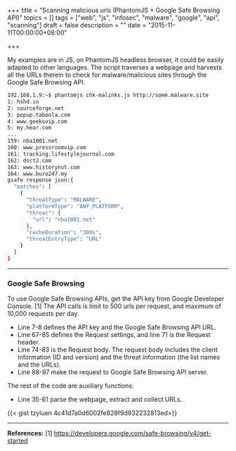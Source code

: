 +++
title = "Scanning malicious urls (PhantomJS + Google Safe Browsing API)"
topics = []
tags = ["web", "js", "infosec", "malware", "google", "api", "scanning"]
draft = false
description = ""
date = "2015-11-11T00:00:00+08:00"

+++


My examples are in JS, on PhantomJS headless browser, it could be easily adapted to other languages. The script traverses a webpage and harvests all the URLs therein to check for malware/malicious sites through the Google Safe Browsing API.

```bash
192.168.1.9:~$ phantomjs chk-malinks.js http://some.malware.site
1: hshd.io
2: sourceforge.net
3: popup.taboola.com
4: www.geeksvip.com
5: my.hear.com
...
159: nba1001.net
160: www.pressroomvip.com
161: tracking.lifestylejournal.com
162: dsct2.com
163: www.historynut.com
164: www.buro247.my
gsafe response json:{
  "matches": [
    {
      "threatType": "MALWARE",
      "platformType": "ANY_PLATFORM",
      "threat": {
        "url": "nba1001.net"
      },
      "cacheDuration": "300s",
      "threatEntryType": "URL"
    }
  ]
}
```
---
### Google Safe Browsing

To use Google Safe Browsing APIs, get the API key from Google Developer Console. [1] The API calls is limit to 500 urls per request, and maximum of 10,000 requests per day.


* Line 7-8 defines the API key and the Google Safe Browsing API URL.
* Line 67-85 defines the Request settings, and line 71 is the Request header.
* Line 74-83 is the Request body. The request body includes the client information (ID and version) and the threat information (the list names and the URLs). 
* Line 88-97 make the request to Google Safe Browsing API server.

The rest of the code are auxiliary functions:

* Line 35-61 parse the webpage, extract and collect URLs.

{{< gist tzyluen 4c41d7a0d6002fe828f9d932232813ed>}}

---
**References:**
[1] https://developers.google.com/safe-browsing/v4/get-started
